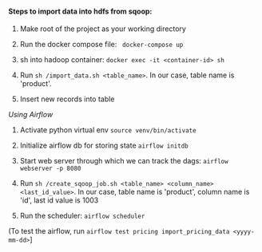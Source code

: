 #### Steps to import data into hdfs from sqoop:

1. Make root of the project as your working directory

2. Run the docker compose file: ` docker-compose up`
           
3. sh into hadoop container: `docker exec -it <container-id> sh`

4. Run `sh /import_data.sh <table_name>`. In our case, table name is 'product'.

5. Insert new records into table

*Using Airflow*

1. Activate python virtual env `source venv/bin/activate`

2. Initialize airflow db for storing state `airflow initdb`

3. Start web server through which we can track the dags: `airflow webserver -p 8080`

4. Run `sh /create_sqoop_job.sh <table_name> <column_name> <last_id_value>`. In our case, table name is 'product', column name is 'id', last id value is 1003

5. Run the scheduler: `airflow scheduler`

(To test the airflow, run `airflow test pricing import_pricing_data <yyyy-mm-dd>`]
